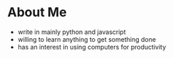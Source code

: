 # About Me
- write in mainly python and javascript
- willing to learn anything to get something done
- has an interest in using computers for productivity
